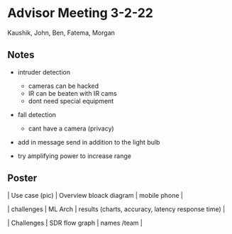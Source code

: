 # Advisor Meeting 3-2-22

Kaushik, John, Ben, Fatema, Morgan

## Notes

- intruder detection
  - cameras can be hacked
  - IR can be beaten with IR cams
  - dont need special equipment
- fall detection
  - cant have a camera (privacy)

- add in message send in addition to the light bulb
- try amplifying power to increase range

## Poster

  | Use case (pic)  | Overview bloack diagram | mobile phone    |

  | challenges      | ML Arch   | results (charts, accuracy, latency response time)   |

  | Challenges      | SDR flow graph    |   names /team   |

  